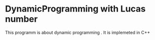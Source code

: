 # DynamicProgramming with Lucas number
This programm is about dynamic programming . It is implemeted in C++ 
